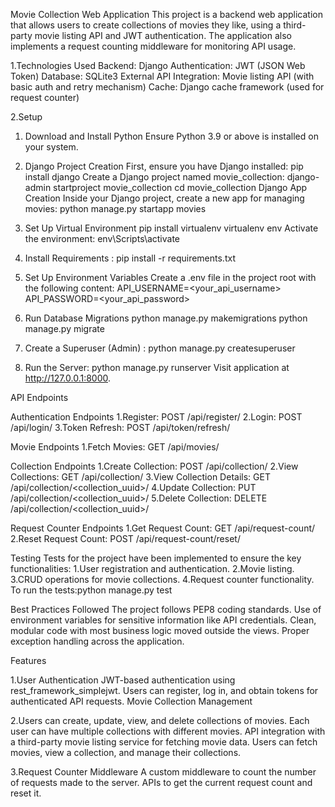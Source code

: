 Movie Collection Web Application
This project is a backend web application that allows users to create collections of movies they like, using a third-party movie listing API and JWT authentication. The application also implements a request counting middleware for monitoring API usage.

1.Technologies Used
 Backend: Django
 Authentication: JWT (JSON Web Token)
 Database: SQLite3
 External API Integration: Movie listing API (with basic auth and retry mechanism)
 Cache: Django cache framework (used for request counter)

2.Setup
1. Download and Install Python
Ensure Python 3.9 or above is installed on your system.

2. Django Project Creation
   First, ensure you have Django installed: pip install django
   Create a Django project named movie_collection:
   django-admin startproject movie_collection
   cd movie_collection
   Django App Creation
   Inside your Django project, create a new app for managing movies:
   python manage.py startapp movies

3. Set Up Virtual Environment
pip install virtualenv
virtualenv env
Activate the environment: env\Scripts\activate

4. Install Requirements : pip install -r requirements.txt

5. Set Up Environment Variables
Create a .env file in the project root with the following content:
API_USERNAME=<your_api_username>
API_PASSWORD=<your_api_password>

6. Run Database Migrations
python manage.py makemigrations
python manage.py migrate

7. Create a Superuser (Admin) : python manage.py createsuperuser

8. Run the Server: python manage.py runserver
Visit application at http://127.0.0.1:8000.

API Endpoints

Authentication Endpoints
1.Register: POST /api/register/
2.Login: POST /api/login/
3.Token Refresh: POST /api/token/refresh/

Movie Endpoints
1.Fetch Movies: GET /api/movies/

Collection Endpoints
1.Create Collection: POST /api/collection/
2.View Collections: GET /api/collection/
3.View Collection Details: GET /api/collection/<collection_uuid>/
4.Update Collection: PUT /api/collection/<collection_uuid>/
5.Delete Collection: DELETE /api/collection/<collection_uuid>/

Request Counter Endpoints
1.Get Request Count: GET /api/request-count/
2.Reset Request Count: POST /api/request-count/reset/

Testing
Tests for the project have been implemented to ensure the key functionalities:
1.User registration and authentication.
2.Movie listing.
3.CRUD operations for movie collections.
4.Request counter functionality.
To run the tests:python manage.py test

Best Practices Followed
The project follows PEP8 coding standards.
Use of environment variables for sensitive information like API credentials.
Clean, modular code with most business logic moved outside the views.
Proper exception handling across the application.

Features

1.User Authentication
 JWT-based authentication using rest_framework_simplejwt.
 Users can register, log in, and obtain tokens for authenticated API requests.
 Movie Collection Management

2.Users can create, update, view, and delete collections of movies.
 Each user can have multiple collections with different movies.
 API integration with a third-party movie listing service for fetching movie data.
 Users can fetch movies, view a collection, and manage their collections.

3.Request Counter Middleware
 A custom middleware to count the number of requests made to the server.
 APIs to get the current request count and reset it.








